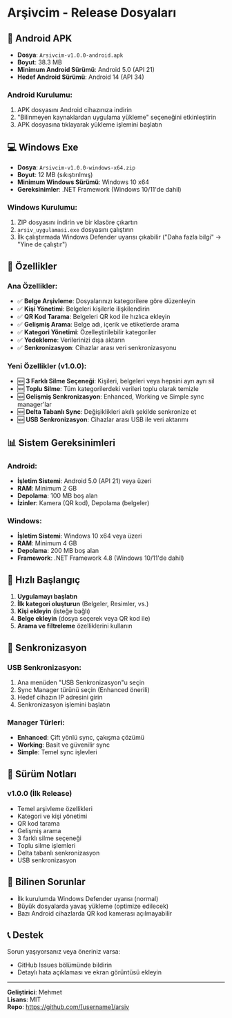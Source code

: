 # Arşivcim - Release Dosyaları

## 📱 Android APK
- **Dosya**: `Arsivcim-v1.0.0-android.apk`
- **Boyut**: 38.3 MB
- **Minimum Android Sürümü**: Android 5.0 (API 21)
- **Hedef Android Sürümü**: Android 14 (API 34)

### Android Kurulumu:
1. APK dosyasını Android cihazınıza indirin
2. "Bilinmeyen kaynaklardan uygulama yükleme" seçeneğini etkinleştirin
3. APK dosyasına tıklayarak yükleme işlemini başlatın

## 💻 Windows Exe
- **Dosya**: `Arsivcim-v1.0.0-windows-x64.zip`
- **Boyut**: 12 MB (sıkıştırılmış)
- **Minimum Windows Sürümü**: Windows 10 x64
- **Gereksinimler**: .NET Framework (Windows 10/11'de dahil)

### Windows Kurulumu:
1. ZIP dosyasını indirin ve bir klasöre çıkartın
2. `arsiv_uygulamasi.exe` dosyasını çalıştırın
3. İlk çalıştırmada Windows Defender uyarısı çıkabilir ("Daha fazla bilgi" → "Yine de çalıştır")

## 🔧 Özellikler

### Ana Özellikler:
- ✅ **Belge Arşivleme**: Dosyalarınızı kategorilere göre düzenleyin
- ✅ **Kişi Yönetimi**: Belgeleri kişilerle ilişkilendirin
- ✅ **QR Kod Tarama**: Belgeleri QR kod ile hızlıca ekleyin
- ✅ **Gelişmiş Arama**: Belge adı, içerik ve etiketlerde arama
- ✅ **Kategori Yönetimi**: Özelleştirilebilir kategoriler
- ✅ **Yedekleme**: Verilerinizi dışa aktarın
- ✅ **Senkronizasyon**: Cihazlar arası veri senkronizasyonu

### Yeni Özellikler (v1.0.0):
- 🆕 **3 Farklı Silme Seçeneği**: Kişileri, belgeleri veya hepsini ayrı ayrı sil
- 🆕 **Toplu Silme**: Tüm kategorilerdeki verileri toplu olarak temizle
- 🆕 **Gelişmiş Senkronizasyon**: Enhanced, Working ve Simple sync manager'lar
- 🆕 **Delta Tabanlı Sync**: Değişiklikleri akıllı şekilde senkronize et
- 🆕 **USB Senkronizasyon**: Cihazlar arası USB ile veri aktarımı

## 📊 Sistem Gereksinimleri

### Android:
- **İşletim Sistemi**: Android 5.0 (API 21) veya üzeri
- **RAM**: Minimum 2 GB
- **Depolama**: 100 MB boş alan
- **İzinler**: Kamera (QR kod), Depolama (belgeler)

### Windows:
- **İşletim Sistemi**: Windows 10 x64 veya üzeri
- **RAM**: Minimum 4 GB
- **Depolama**: 200 MB boş alan
- **Framework**: .NET Framework 4.8 (Windows 10/11'de dahil)

## 🚀 Hızlı Başlangıç

1. **Uygulamayı başlatın**
2. **İlk kategori oluşturun** (Belgeler, Resimler, vs.)
3. **Kişi ekleyin** (isteğe bağlı)
4. **Belge ekleyin** (dosya seçerek veya QR kod ile)
5. **Arama ve filtreleme** özelliklerini kullanın

## 🔄 Senkronizasyon

### USB Senkronizasyon:
1. Ana menüden "USB Senkronizasyon"u seçin
2. Sync Manager türünü seçin (Enhanced önerili)
3. Hedef cihazın IP adresini girin
4. Senkronizasyon işlemini başlatın

### Manager Türleri:
- **Enhanced**: Çift yönlü sync, çakışma çözümü
- **Working**: Basit ve güvenilir sync
- **Simple**: Temel sync işlevleri

## 📝 Sürüm Notları

### v1.0.0 (İlk Release)
- Temel arşivleme özellikleri
- Kategori ve kişi yönetimi
- QR kod tarama
- Gelişmiş arama
- 3 farklı silme seçeneği
- Toplu silme işlemleri
- Delta tabanlı senkronizasyon
- USB senkronizasyon

## 🐛 Bilinen Sorunlar

- İlk kurulumda Windows Defender uyarısı (normal)
- Büyük dosyalarda yavaş yükleme (optimize edilecek)
- Bazı Android cihazlarda QR kod kamerası açılmayabilir

## 📞 Destek

Sorun yaşıyorsanız veya öneriniz varsa:
- GitHub Issues bölümünde bildirin
- Detaylı hata açıklaması ve ekran görüntüsü ekleyin

---

**Geliştirici**: Mehmet  
**Lisans**: MIT  
**Repo**: https://github.com/[username]/arsiv 